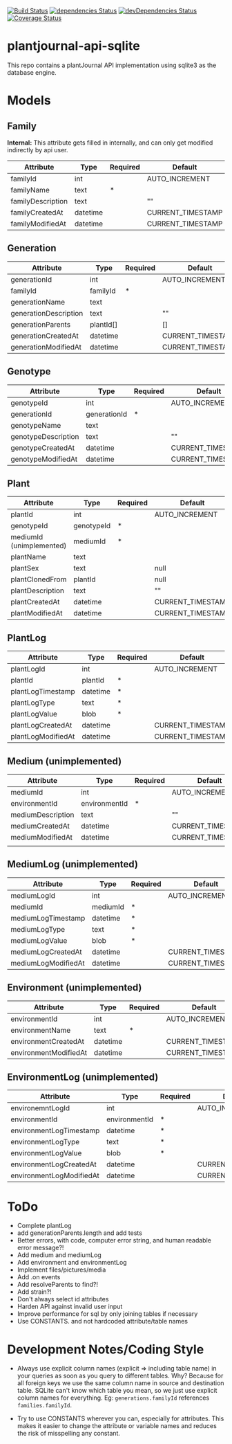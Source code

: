 [![Build Status](https://travis-ci.org/Nostradamos/plantjournal-api-sqlite.svg?branch=master)](https://travis-ci.org/Nostradamos/plantjournal-api-sqlite)
[![dependencies Status](https://david-dm.org/Nostradamos/plantjournal/status.svg)](https://david-dm.org/Nostradamos/plantjournal) [![devDependencies Status](https://david-dm.org/Nostradamos/plantjournal-api-sqlite/dev-status.svg)](https://david-dm.org/Nostradamos/plantjournal?type=dev)
[![Coverage Status](https://coveralls.io/repos/github/Nostradamos/plantjournal-api-sqlite/badge.svg?branch=master)](https://coveralls.io/github/Nostradamos/plantjournal-api-sqlite?branch=master)

plantjournal-api-sqlite
=======================

This repo contains a plantJournal API implementation using sqlite3 as the database engine.

Models
======

## Family

**Internal:** This attribute gets filled in internally, and can only get modified indirectly by api user.

|     Attribute     |   Type   | Required |      Default      | Internal | Description |
| ----------------- | -------- | -------- | ----------------- | -------- | ----------- |
| familyId          | int      |          | AUTO_INCREMENT    | *        |             |
| familyName        | text     | *        |                   |          |             |
| familyDescription | text     |          | ""                |          |             |
| familyCreatedAt   | datetime |          | CURRENT_TIMESTAMP | *        |             |
| familyModifiedAt  | datetime |          | CURRENT_TIMESTAMP | *        |             |

## Generation

|       Attribute       |   Type    | Required |      Default      | Internal | Description |
| --------------------- | --------- | -------- | ----------------- | -------- | ----------- |
| generationId          | int       |          | AUTO_INCREMENT    | *        |             |
| familyId              | familyId  | *        |                   |          |             |
| generationName        | text      |          |                   |          |             |
| generationDescription | text      |          | ""                |          |             |
| generationParents     | plantId[] |          | []                |          |             |
| generationCreatedAt   | datetime  |          | CURRENT_TIMESTAMP | *        |             |
| generationModifiedAt  | datetime  |          | CURRENT_TIMESTAMP | *        |             |

## Genotype

|      Attribute      |     Type     | Required |      Default      | Internal | Description |
| ------------------- | ------------ | -------- | ----------------- | -------- | ----------- |
| genotypeId          | int          |          | AUTO_INCREMENT    | *        |             |
| generationId        | generationId | *        |                   |          |             |
| genotypeName        | text         |          |                   |          |             |
| genotypeDescription | text         |          | ""                |          |             |
| genotypeCreatedAt   | datetime     |          | CURRENT_TIMESTAMP | *        |             |
| genotypeModifiedAt  | datetime     |          | CURRENT_TIMESTAMP | *        |             |

## Plant

|        Attribute         |    Type    | Required |      Default      | Internal | Description |
| ------------------------ | ---------- | -------- | ----------------- | -------- | ----------- |
| plantId                  | int        |          | AUTO_INCREMENT    | *        |             |
| genotypeId               | genotypeId | *        |                   |          |             |
| mediumId (unimplemented) | mediumId   | *        |                   |          |             |
| plantName                | text       |          |                   |          |             |
| plantSex                 | text       |          | null              |          |             |
| plantClonedFrom          | plantId    |          | null              |          |             |
| plantDescription         | text       |          | ""                |          |             |
| plantCreatedAt           | datetime   |          | CURRENT_TIMESTAMP | *        |             |
| plantModifiedAt          | datetime   |          | CURRENT_TIMESTAMP | *        |             |

## PlantLog

|     Attribute      |   Type   | Required |      Default      | Internal | Description |
| ------------------ | -------- | -------- | ----------------- | -------- | ----------- |
| plantLogId         | int      |          | AUTO_INCREMENT    | *        |             |
| plantId            | plantId  | *        |                   |          |             |
| plantLogTimestamp  | datetime | *        |                   |          |             |
| plantLogType       | text     | *        |                   |          |             |
| plantLogValue      | blob     | *        |                   |          |             |
| plantLogCreatedAt  | datetime |          | CURRENT_TIMESTAMP | *        |             |
| plantLogModifiedAt | datetime |          | CURRENT_TIMESTAMP | *        |             |

## Medium (unimplemented)

|     Attribute     |     Type      | Required |      Default      | Internal | Description |
| ----------------- | ------------- | -------- | ----------------- | -------- | ----------- |
| mediumId          | int           |          | AUTO_INCREMENT    | *        |             |
| environmentId     | environmentId | *        |                   |          |             |
| mediumDescription | text          |          | ""                |          |             |
| mediumCreatedAt   | datetime      |          | CURRENT_TIMESTAMP | *        |             |
| mediumModifiedAt  | datetime      |          | CURRENT_TIMESTAMP | *        |             |
|                   |               |          |                   |          |             |


## MediumLog (unimplemented)
|      Attribute      |   Type   | Required |      Default      | Internal | Description |
| ------------------- | -------- | -------- | ----------------- | -------- | ----------- |
| mediumLogId         | int      |          | AUTO_INCREMENT    | *        |             |
| mediumId            | mediumId | *        |                   |          |             |
| mediumLogTimestamp  | datetime | *        |                   |          |             |
| mediumLogType       | text     | *        |                   |          |             |
| mediumLogValue      | blob     | *        |                   |          |             |
| mediumLogCreatedAt  | datetime |          | CURRENT_TIMESTAMP | *        |             |
| mediumLogModifiedAt | datetime |          | CURRENT_TIMESTAMP | *        |             |



## Environment (unimplemented)

|       Attribute       |   Type   | Required |      Default      | Internal | Description |
| --------------------- | -------- | -------- | ----------------- | -------- | ----------- |
| environmentId         | int      |          | AUTO_INCREMENT    | *        |             |
| environmentName       | text     | *        |                   |          |             |
| environmentCreatedAt  | datetime |          | CURRENT_TIMESTAMP | *        |             |
| environmentModifiedAt | datetime |          | CURRENT_TIMESTAMP | *        |             |

## EnvironmentLog (unimplemented)

|        Attribute         |     Type      | Required |      Default      | Internal | Description |
| ------------------------ | ------------- | -------- | ----------------- | -------- | ----------- |
| environemntLogId         | int           |          | AUTO_INCREMENT    | *        |             |
| environmentId            | environmentId | *        |                   |          |             |
| environmentLogTimestamp  | datetime      | *        |                   |          |             |
| environmentLogType       | text          | *        |                   |          |             |
| environmentLogValue      | blob          | *        |                   |          |             |
| environmentLogCreatedAt  | datetime      |          | CURRENT_TIMESTAMP | *        |             |
| environmentLogModifiedAt | datetime      |          | CURRENT_TIMESTAMP | *        |             |


ToDo
=====
* Complete plantLog
* add generationParents.length and add tests
* Better errors, with code, computer error string, and human readable error message?!
* Add medium and mediumLog
* Add environment and environmentLog
* Implement files/pictures/media
* Add .on events
* Add resolveParents to find?!
* Add strain?!
* Don't always select id attributes
* Harden API against invalid user input
* Improve performance for sql by only joining tables if necessary
* Use CONSTANTS. and not hardcoded attribute/table names

Development Notes/Coding Style
==============================

* Always use explicit column names (explicit => including table name) in your queries as soon as you query to different tables. Why? Because for all foreign keys we use the same column name in source and destination table. SQLite can't know which table you mean, so we just use explicit column names for everything. Eg: `generations.familyId` references `families.familyId`.

* Try to use CONSTANTS wherever you can, especially for attributes. This makes it easier to change the attribute or variable names and reduces the risk of misspelling any constant.
